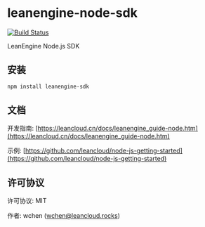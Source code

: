 # leanengine-node-sdk

[![Build Status](https://travis-ci.org/leancloud/leanengine-node-sdk.svg?branch=develop)](https://travis-ci.org/leancloud/leanengine-node-sdk)

LeanEngine Node.js SDK

## 安装

```bash
npm install leanengine-sdk
```

## 文档

开发指南: [https://leancloud.cn/docs/leanengine_guide-node.htm](https://leancloud.cn/docs/leanengine_guide-node.htm)

示例: [https://github.com/leancloud/node-js-getting-started](https://github.com/leancloud/node-js-getting-started)

## 许可协议

许可协议: MIT

作者: wchen (wchen@leancloud.rocks)
